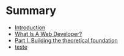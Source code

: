 # Summary

* [Introduction](README.md)
* [What Is A Web Developer?](what_is_a_web_developer.md)
* [Part I. Building the theoretical foundation](part1/README.md)
* [teste](part1/teste.md)

